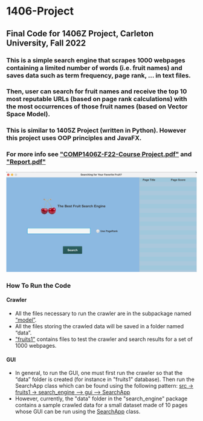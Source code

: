# 1406-Project
## Final Code for 1406Z Project, Carleton University, Fall 2022

### This is a simple search engine that scrapes 1000 webpages containing a limited number of words (i.e. fruit names) and saves data such as term frequency, page rank, ... in text files. 
### Then, user can search for fruit names and receive the top 10 most reputable URLs (based on page rank calculations) with the most occurrences of those fruit names (based on Vector Space Model).
### This is similar to 1405Z Project (written in Python). However this project uses OOP principles and JavaFX.
### For more info see ["COMP1406Z-F22-Course Project.pdf"](/COMP1406Z-F22-Course%20Project.pdf) and ["Report.pdf"](/Report.pdf)

![GUI image](https://github.com/ca-sajad/1406-Project/blob/main/Screenshot%201406.png)

### How To Run the Code
#### Crawler
- All the files necessary to run the crawler are in the subpackage named [“model”](/src/fruits1/search_engine/model). 
- All the files storing the crawled data will be saved in a folder named “data”.
- ["fruits1"](/src/fruits1) contains files to test the crawler and search results for a set of 1000 webpages.

#### GUI
- In general, to run the GUI, one must first run the crawler so that the “data” folder is created (for instance in "fruits1" database). 
Then run the SearchApp class which can be found using the following pattern:
[src -> fruits1 -> search_engine —> gui —> SearchApp](/src/fruits1/search_engine/gui/SearchApp.java)
- However, currently, the "data" folder in the "search_engine" package contains a sample crawled data for a small dataset made of 10 pages whose GUI can be run using the [SearchApp](/src/search_engine/gui/SearchApp.java) class.
  

